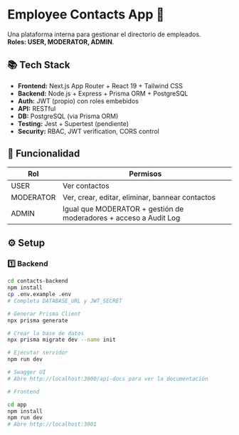 # Employee Contacts App 📇

Una plataforma interna para gestionar el directorio de empleados.  
**Roles: USER, MODERATOR, ADMIN**.

## 📚 Tech Stack

- **Frontend:** Next.js App Router + React 19 + Tailwind CSS
- **Backend:** Node.js + Express + Prisma ORM + PostgreSQL
- **Auth:** JWT (propio) con roles embebidos
- **API:** RESTful
- **DB:** PostgreSQL (via Prisma ORM)
- **Testing:** Jest + Supertest (pendiente)
- **Security:** RBAC, JWT verification, CORS control

## 🚀 Funcionalidad

| Rol        | Permisos                                                                 |
|------------|---------------------------------------------------------------------------|
| USER       | Ver contactos                                                            |
| MODERATOR  | Ver, crear, editar, eliminar, bannear contactos                           |
| ADMIN      | Igual que MODERATOR + gestión de moderadores + acceso a Audit Log         |

## ⚙️ Setup

### 1️⃣ Backend

```bash
cd contacts-backend
npm install
cp .env.example .env
# Completa DATABASE_URL y JWT_SECRET

# Generar Prisma Client
npx prisma generate

# Crear la base de datos
npx prisma migrate dev --name init

# Ejecutar servidor
npm run dev

# Swagger UI
# Abre http://localhost:3000/api-docs para ver la documentación

# Frontend 

cd app
npm install
npm run dev
# Abre http://localhost:3001